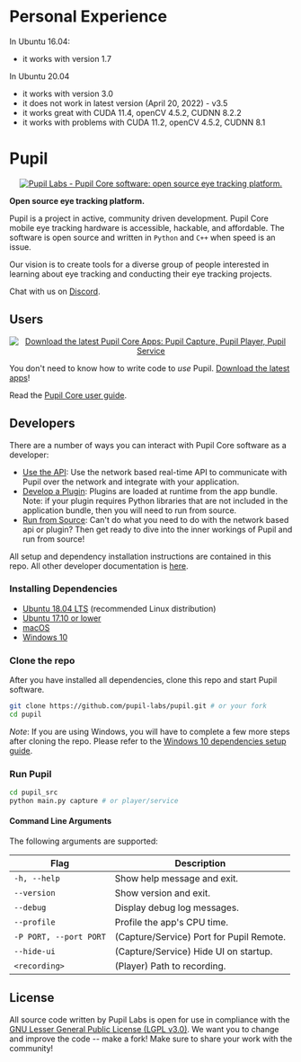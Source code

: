 # Personal Experience

In Ubuntu 16.04:
- it works with version 1.7

In Ubuntu 20.04
- it works with version 3.0 
- it does not work in latest version (April 20, 2022) - v3.5
- it works great with CUDA 11.4, openCV 4.5.2, CUDNN 8.2.2
- it works with problems with CUDA 11.2, openCV 4.5.2, CUDNN 8.1


# Pupil
<a
href="https://pupil-labs.com"
rel="noopener"
target="_blank">
	<p align="center">
		<img
		src="https://raw.githubusercontent.com/wiki/pupil-labs/pupil/media/images/pupil_labs_pupil_core_repo_banner.jpg"
		alt="Pupil Labs - Pupil Core software: open source eye tracking platform."/>
	</p>
</a>

**Open source eye tracking platform.**

Pupil is a project in active, community driven development. Pupil Core mobile eye tracking hardware is accessible, hackable, and affordable. The software is open source and written in `Python` and `C++` when speed is an issue.

Our vision is to create tools for a diverse group of people interested in learning about eye tracking and conducting their eye tracking projects.

Chat with us on [Discord](https://pupil-labs.com/chat "Pupil Server on Discord").

## Users
<a
href="https://github.com/pupil-labs/pupil/releases/latest#user-content-downloads"
rel="noopener"
target="_blank">
	<p align="center">
		<img
		src="https://raw.githubusercontent.com/wiki/pupil-labs/pupil/media/images/pupil_labs_pupil_core_app_download_banner.png"
		alt="Download the latest Pupil Core Apps: Pupil Capture, Pupil Player, Pupil Service"/>
	</p>
</a>


You don't need to know how to write code to _use_ Pupil. [Download the latest apps](https://github.com/pupil-labs/pupil/releases/latest#user-content-downloads "Download Pupil Capture, Pupil Player, and Pupil Service application bundles")!

Read the [Pupil Core user guide](https://docs.pupil-labs.com/core/ "Pupil Core user guide").

## Developers
There are a number of ways you can interact with Pupil Core software as a developer:

- [Use the API](https://docs.pupil-labs.com/developer/core/network-api/): Use the network based real-time API to communicate with Pupil over the network and integrate with your application.
- [Develop a Plugin](https://docs.pupil-labs.com/developer/core/plugin-api/): Plugins are loaded at runtime from the app bundle. Note: if your plugin requires Python libraries that are not included in the application bundle, then you will need to run from source.
- [Run from Source](#installing-dependencies): Can't do what you need to do with the network based api or plugin? Then get ready to dive into the inner workings of Pupil and run from source!

All setup and dependency installation instructions are contained in this repo. All other developer documentation is [here](https://docs.pupil-labs.com/developer/core/overview/ "Pupil Core developer docs").

### Installing Dependencies
- [Ubuntu 18.04 LTS](./docs/dependencies-ubuntu18.md "Pupil dependency installation for Ubuntu 18.04") (recommended Linux distribution)
- [Ubuntu 17.10 or lower](./docs/dependencies-ubuntu17.md "Pupil dependency installation for Ubuntu 17.10 or lower")
- [macOS](./docs/dependencies-macos.md "Pupil dependency installation for macOS")
- [Windows 10](./docs/dependencies-windows.md "Pupil dependency installation for Windows 10")

### Clone the repo
After you have installed all dependencies, clone this repo and start Pupil software.

```sh
git clone https://github.com/pupil-labs/pupil.git # or your fork
cd pupil
```

_Note_: If you are using Windows, you will have to complete a few more steps after cloning the repo. Please refer to the [Windows 10 dependencies setup guide](./docs/dependencies-windows.md "Pupil dependency installation for Windows 10").

### Run Pupil

```sh
cd pupil_src
python main.py capture # or player/service
```

#### Command Line Arguments

The following arguments are supported:

| Flag                   | Description                              |
| ---------------------- | ---------------------------------------- |
| `-h, --help`           | Show help message and exit.              |
| `--version`            | Show version and exit.                   |
| `--debug`              | Display debug log messages.              |
| `--profile`            | Profile the app's CPU time.              |
| `-P PORT, --port PORT` | (Capture/Service) Port for Pupil Remote. |
| `--hide-ui`            | (Capture/Service) Hide UI on startup.    |
| `<recording>`          | (Player) Path to recording.              |



## License
All source code written by Pupil Labs is open for use in compliance with the [GNU Lesser General Public License (LGPL v3.0)](http://www.gnu.org/licenses/lgpl-3.0.en.html). We want you to change and improve the code -- make a fork! Make sure to share your work with the community!
